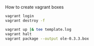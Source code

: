 How to create vagrant boxes

```sh
vagrant login
vagrant destroy -f

vagrant up |& tee template.log
vagrant halt
vagrant package --output ole-0.3.3.box
```
